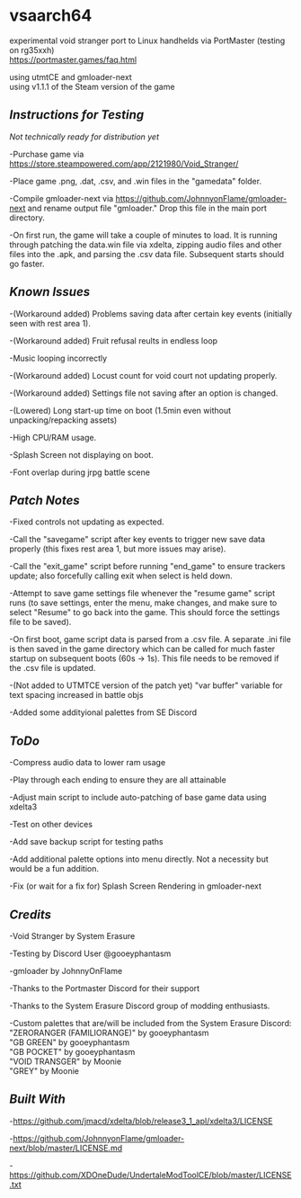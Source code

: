 # vsaarch64
experimental void stranger port to Linux handhelds via PortMaster (testing on rg35xxh)  
https://portmaster.games/faq.html  

using utmtCE and gmloader-next  
using v1.1.1 of the Steam version of the game  

## *Instructions for Testing*

*Not technically ready for distribution yet*

-Purchase game via https://store.steampowered.com/app/2121980/Void_Stranger/<br />

-Place game .png, .dat, .csv, and .win files in the "gamedata" folder. <br />

-Compile gmloader-next via https://github.com/JohnnyonFlame/gmloader-next and rename output file "gmloader." Drop this file in the main port directory. <br />

-On first run, the game will take a couple of minutes to load. It is running through patching the data.win file via xdelta, zipping audio files and other files into the .apk, and parsing the .csv data file. Subsequent starts should go faster. <br />

## *Known Issues*

-(Workaround added) Problems saving data after certain key events (initially seen with rest area 1).<br />

-(Workaround added) Fruit refusal reults in endless loop <br />

-Music looping incorrectly <br />

-(Workaround added) Locust count for void court not updating properly.<br />

-(Workaround added) Settings file not saving after an option is changed. <br />

-(Lowered) Long start-up time on boot (1.5min even without unpacking/repacking assets)<br />

-High CPU/RAM usage. <br />

-Splash Screen not displaying on boot. <br />

-Font overlap during jrpg battle scene <br />

## *Patch Notes*

-Fixed controls not updating as expected.<br />

-Call the "savegame" script after key events to trigger new save data properly (this fixes rest area 1, but more issues may arise). <br />

-Call the "exit_game" script before running "end_game" to ensure trackers update; also forcefully calling exit when select is held down. <br />

-Attempt to save game settings file whenever the "resume game" script runs (to save settings, enter the menu, make changes, and make sure to select "Resume" to go back into the game. This should force the settings file to be saved).<br />

-On first boot, game script data is parsed from a .csv file. A separate .ini file is then saved in the game directory which can be called for much faster startup on subsequent boots (60s -> 1s). This file needs to be removed if the .csv file is updated. <br />

-(Not added to UTMTCE version of the patch yet) "var buffer" variable for text spacing increased in battle objs <br />

-Added some addityional palettes from SE Discord <br />

## *ToDo*

-Compress audio data to lower ram usage <br />

-Play through each ending to ensure they are all attainable <br />

-Adjust main script to include auto-patching of base game data using xdelta3 <br />

-Test on other devices <br />

-Add save backup script for testing paths <br />

-Add additional palette options into menu directly. Not a necessity but would be a fun addition. <br />

-Fix (or wait for a fix for) Splash Screen Rendering in gmloader-next <br />

## *Credits*

-Void Stranger by System Erasure  <br />

-Testing by Discord User @gooeyphantasm <br />

-gmloader by JohnnyOnFlame <br />

-Thanks to the Portmaster Discord for their support <br />

-Thanks to the System Erasure Discord group of modding enthusiasts.

-Custom palettes that are/will be included from the System Erasure Discord: <br />
    "ZERORANGER (FAMILIORANGE)" by gooeyphantasm  <br />
    "GB GREEN" by gooeyphantasm  <br />
    "GB POCKET" by gooeyphantasm  <br />
    "VOID TRANSGER" by Moonie  <br />
    "GREY" by Moonie  <br />

## *Built With*

-https://github.com/jmacd/xdelta/blob/release3_1_apl/xdelta3/LICENSE <br />

-https://github.com/JohnnyonFlame/gmloader-next/blob/master/LICENSE.md <br />

-https://github.com/XDOneDude/UndertaleModToolCE/blob/master/LICENSE.txt <br />
